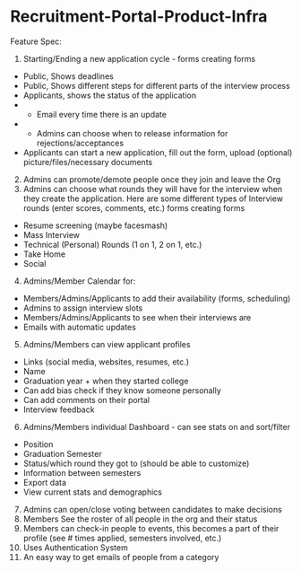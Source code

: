 # Recruitment-Portal-Product-Infra


Feature Spec:

1. Starting/Ending a new application cycle - forms creating forms
* Public, Shows deadlines
* Public, Shows different steps for different parts of the interview process
* Applicants, shows the status of the application
* * Email every time there is an update
* * Admins can choose when to release information for rejections/acceptances
* Applicants can start a new application, fill out the form, upload (optional) picture/files/necessary documents
2. Admins can promote/demote people once they join and leave the Org
3. Admins can choose what rounds they will have for the interview when they create the application. Here are some different types of Interview rounds (enter scores, comments, etc.) forms creating forms
* Resume screening (maybe facesmash)
* Mass Interview
* Technical (Personal) Rounds (1 on 1, 2 on 1, etc.)
* Take Home
* Social
4. Admins/Member Calendar for:
* Members/Admins/Applicants to add their availability (forms, scheduling)
* Admins to assign interview slots
* Members/Admins/Applicants to see when their interviews are
* Emails with automatic updates
5. Admins/Members can view applicant profiles
* Links (social media, websites, resumes, etc.)
* Name
* Graduation year + when they started college
* Can add bias check if they know someone personally
* Can add comments on their portal
* Interview feedback
6. Admins/Members individual Dashboard - can see stats on and sort/filter
* Position
* Graduation Semester
* Status/which round they got to (should be able to customize)
* Information between semesters
* Export data
* View current stats and demographics
7. Admins can open/close voting between candidates to make decisions
8. Members See the roster of all people in the org and their status
9. Members can check-in people to events, this becomes a part of their profile (see # times applied, semesters involved, etc.)
10. Uses Authentication System 
11. An easy way to get emails of people from a category 

